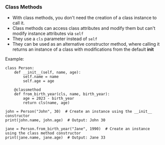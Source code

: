 ### Class Methods

- With class methods, you don't need the creation of a class instance to call it.
- Class methods can access class attributes and modify them but can't modify instance attributes via `self`
- They use a `cls` parameter instead of `self`
- They can be used as an alternative constructor method, where calling it returns an instance of a class with modifications from the default __init__

Example:

```
class Person:
    def __init__(self, name, age):
        self.name = name
        self.age = age

    @classmethod
    def from_birth_year(cls, name, birth_year):
        age = 2023 - birth_year
        return cls(name, age)

john = Person("John", 30)  # Create an instance using the __init__ constructor
print(john.name, john.age)  # Output: John 30

jane = Person.from_birth_year("Jane", 1990)  # Create an instance using the class method constructor
print(jane.name, jane.age)  # Output: Jane 33
```


